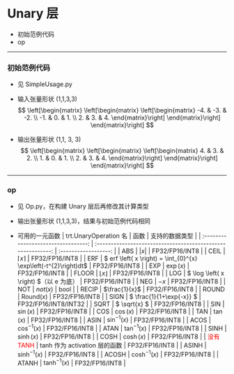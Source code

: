 # Unary 层
+ 初始范例代码
+ op

---
### 初始范例代码
+ 见 SimpleUsage.py

+ 输入张量形状 (1,1,3,3)
$$
\left[\begin{matrix}
    \left[\begin{matrix}
        \left[\begin{matrix}
            -4. & -3. & -2. \\
            -1. &  0. &  1. \\
             2. &  3. &  4.
        \end{matrix}\right]
    \end{matrix}\right]
\end{matrix}\right]
$$

+ 输出张量形状 (1,1, 3, 3)
$$
\left[\begin{matrix}
    \left[\begin{matrix}
        \left[\begin{matrix}
            4. & 3. & 2. \\
            1. & 0. & 1. \\
            2. & 3. & 4.
        \end{matrix}\right]
    \end{matrix}\right]
\end{matrix}\right]
$$

---
### op
+ 见 Op.py，在构建 Unary 层后再修改其计算类型

+ 输出张量形状 (1,1,3,3)，结果与初始范例代码相同

+ 可用的一元函数
|        trt.UnaryOperation 名        |                             函数                             |    支持的数据类型    |
| :---------------------------------: | :----------------------------------------------------------: | :------------------: |
|                 ABS                 |                      $\left| x \right|$                      |    FP32/FP16/INT8    |
|                CEIL                 |                      $\lceil x \rceil$                       |    FP32/FP16/INT8    |
|                 ERF                 | $ erf \left( x \right) = \int_{0}^{x} \exp\left(-t^{2}\right)dt$ |    FP32/FP16/INT8    |
|                 EXP                 |                   $\exp \left( x \right)$                    |    FP32/FP16/INT8    |
|                FLOOR                |                     $\lfloor x \rfloor$                      |    FP32/FP16/INT8    |
|                 LOG                 |            $ \log \left( x \right) $（以 e 为底）            |    FP32/FP16/INT8    |
|                 NEG                 |                             $-x$                             |    FP32/FP16/INT8    |
|                 NOT                 |                    $not \left( x \right)$                    |         bool         |
|                RECIP                |                        $\frac{1}{x}$                         |    FP32/FP16/INT8    |
|                ROUND                |                    Round$\left(x\right)$                     |    FP32/FP16/INT8    |
|                SIGN                 |                   $ \frac{1}{1+\exp{-x}} $                   | FP32/FP16/INT8/INT32 |
|                SQRT                 |                         $ \sqrt{x} $                         |    FP32/FP16/INT8    |
|                 SIN                 |                   $\sin \left( x \right)$                    |    FP32/FP16/INT8    |
|                 COS                 |                   $\cos \left( x \right)$                    |    FP32/FP16/INT8    |
|                 TAN                 |                   $\tan \left( x \right)$                    |    FP32/FP16/INT8    |
|                ASIN                 |                 $\sin^{-1} \left( x \right)$                 |    FP32/FP16/INT8    |
|                ACOS                 |                 $\cos^{-1} \left( x \right)$                 |    FP32/FP16/INT8    |
|                ATAN                 |                 $\tan^{-1} \left( x \right)$                 |    FP32/FP16/INT8    |
|                SINH                 |                   $\sinh \left( x \right)$                   |    FP32/FP16/INT8    |
|                COSH                 |                   $\cosh \left( x \right)$                   |    FP32/FP16/INT8    |
| <font color=#FF0000>没有TANH</font> |                tanh 作为 activation 层的函数                 |    FP32/FP16/INT8    |
|                ASINH                |                $\sinh^{-1} \left( x \right)$                 |    FP32/FP16/INT8    |
|                ACOSH                |                $\cosh^{-1} \left( x \right)$                 |    FP32/FP16/INT8    |
|                ATANH                |                $\tanh^{-1} \left( x \right)$                 |    FP32/FP16/INT8    |











